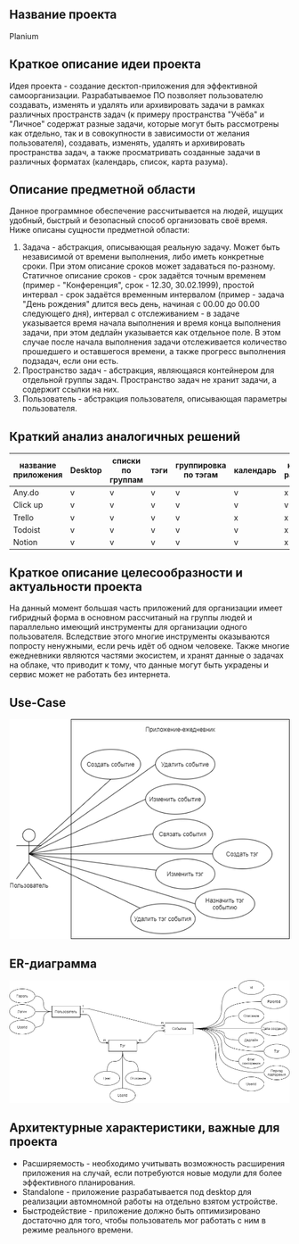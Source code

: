 ## Название проекта
Planium

## Краткое описание идеи проекта
Идея проекта - создание десктоп-приложения для эффективной самоорганизации. Разрабатываемое ПО позволяет пользователю создавать, изменять и удалять или архивировать задачи в рамках различных пространств задач (к примеру пространства "Учёба" и "Личное" содержат разные задачи, которые могут быть рассмотрены как отдельно, так и в совокупности в зависимости от желания пользователя), создавать, изменять, удалять и архивировать пространства задач, а также просматривать созданные задачи в различных форматах (календарь, список, карта разума).

## Описание предметной области
Данное программное обеспечение рассчитывается на людей, ищущих удобный, быстрый и безопасный способ организовать своё время. Ниже описаны сущности предметной области:

1. Задача - абстракция, описывающая реальную задачу. Может быть независимой от времени выполнения, либо иметь конкретные сроки. При этом описание сроков может задаваться по-разному. Статичное описание сроков - срок задаётся точным временем (пример - "Конференция", срок - 12.30, 30.02.1999), простой интервал - срок задаётся временным интервалом (пример - задача "День рождения" длится весь день, начиная с 00.00 до 00.00 следующего дня), интервал с отслеживанием - в задаче указывается время начала выполнения и время конца выполнения задачи, при этом дедлайн указывается как отдельное поле. В этом случае после начала выполнения задачи отслеживается количество прошедшего и оставшегося времени, а также прогресс выполнения подзадач, если они есть.
2. Пространство задач - абстракция, являющаяся контейнером для отдельной группы задач. Пространство задач не хранит задачи, а содержит ссылки на них.
3. Пользователь - абстракция пользователя, описывающая параметры пользователя.

## Краткий анализ аналогичных решений
|название приложения|Desktop|списки по группам|тэги|группировка по тэгам|календарь|карта разума|повторящющиеся события|уровни планирования|списки завершённых событий|
|-|-|-|-|-|-|-|-|-|-|
|Any.do|v|v|v|v|v|x|v|x|v|
|Click up|v|v|v|v|v|v|v|x|v|
|Trello|v|v|v|v|x|x|x|x|v|
|Todoist|v|v|v|v|v|x|v|x|v|
|Notion|v|v|v|v|v|x|v|x|v|
## Краткое описание целесообразности и актуальности проекта
На данный момент большая часть приложений для организации имеет гибридный форма в основном рассчитаный на группы людей и параллельно имеющий инструменты для организации одного пользователя. Вследствие этого многие инструменты оказываются попросту ненужными, если речь идёт об одном человеке. Также многие ежедневники являются частями экосистем, и хранят данные о задачах на облаке, что приводит к тому, что данные могут быть украдены и сервис может не работать без интернета.
## Use-Case
![](Use_case.png)
## ER-диаграмма
![](ER.png)
## Архитектурные характеристики, важные для проекта
- Расширяемость - необходимо учитывать возможность расширения приложения на случай, если потребуются новые модули для более эффективного планирования.
- Standalone - приложение разрабатывается под desktop для реализации автомномной работы на отдельно взятом устройстве.
- Быстродействие - приложение должно быть оптимизировано достаточно для того, чтобы пользователь мог работать с ним в режиме реального времени.